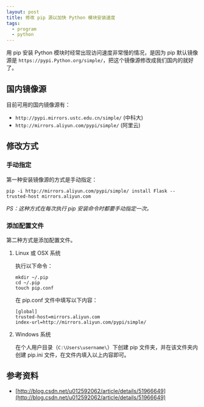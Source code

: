 ```yaml
---
layout: post
title: 修改 pip 源以加快 Python 模块安装速度
tags:
  - program
  - python
---
```


用 pip 安装 Python 模块时经常出现访问速度非常慢的情况，是因为 pip 默认镜像源是 `https://pypi.Python.org/simple/`，把这个镜像源修改成我们国内的就好了。

##  国内镜像源

目前可用的国内镜像源有：

- `http://pypi.mirrors.ustc.edu.cn/simple/` (中科大)
- `http://mirrors.aliyun.com/pypi/simple/` (阿里云)

## 修改方式

### 手动指定

第一种安装镜像源的方式是手动指定：

`pip -i http://mirrors.aliyun.com/pypi/simple/ install Flask -- trusted-host mirrors.aliyun.com`

*PS：这种方式在每次执行 pip 安装命令时都要手动指定一次。*

### 添加配置文件

第二种方式是添加配置文件。

1. Linux 或 OSX 系统

   执行以下命令：

   ```shell
   mkdir ~/.pip
   cd ~/.pip
   touch pip.conf
   ```

   在 pip.conf 文件中填写以下内容：

   ```
   [global]
   trusted-host=mirrors.aliyun.com
   index-url=http://mirrors.aliyun.com/pypi/simple/
   ```

2. Windows 系统

   在个人用户目录（`C:\Users\username\`）下创建 pip 文件夹，并在该文件夹内创建 pip.ini 文件，在文件内填入以上内容即可。

## 参考资料

- [http://blog.csdn.net/u012592062/article/details/51966649](http://blog.csdn.net/u012592062/article/details/51966649) 

